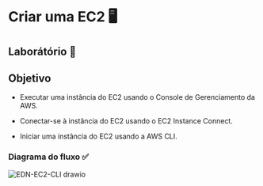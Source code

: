 # Criar uma EC2 🖥️

## Laborátório 🥼

## Objetivo

- Executar uma instância do EC2 usando o Console de Gerenciamento da AWS.

- Conectar-se à instância do EC2 usando o EC2 Instance Connect.

- Iniciar uma instância do EC2 usando a AWS CLI.

### Diagrama do fluxo ✅

![EDN-EC2-CLI drawio](https://github.com/user-attachments/assets/d5f44b3f-e111-4773-a76c-2ab03deadd50)
